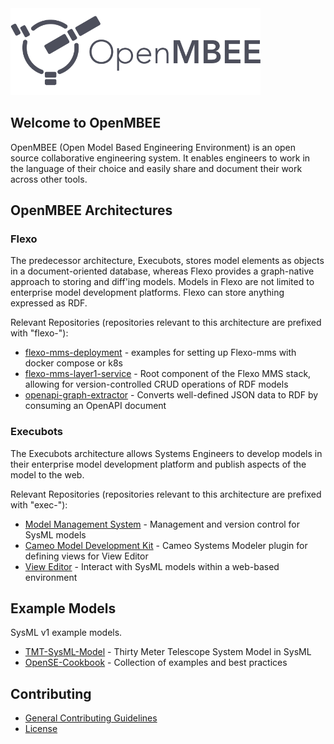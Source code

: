 
<img src="/profile/img/openmbee-logo.svg" width="400" alt="OpenMBEE" />



## Welcome to OpenMBEE
OpenMBEE (Open Model Based Engineering Environment) is an open source collaborative engineering system. It enables engineers to work in the language of their choice and easily share and document their work across other tools.

## OpenMBEE Architectures
### Flexo
The predecessor architecture, Execubots, stores model elements as objects in a document-oriented database, whereas Flexo provides a graph-native approach to storing and diff'ing models. Models in Flexo are not limited to enterprise model development platforms. Flexo can store anything expressed as RDF.

Relevant Repositories (repositories relevant to this architecture are prefixed with "flexo-"):  
- [flexo-mms-deployment](https://github.com/Open-MBEE/flexo-mms-deployment) - examples for setting up Flexo-mms with docker compose or k8s
- [flexo-mms-layer1-service](https://github.com/Open-MBEE/flexo-mms-layer1-service) - Root component of the Flexo MMS stack, allowing for version-controlled CRUD operations of RDF models
- [openapi-graph-extractor](https://github.com/Open-MBEE/openapi-graph-extractor) - Converts well-defined JSON data to RDF by consuming an OpenAPI document 

### Execubots
The Execubots architecture allows Systems Engineers to develop models in their enterprise model development platform and publish aspects of the model to the web.  

Relevant Repositories (repositories relevant to this architecture are prefixed with "exec-"):
- [Model Management System](https://github.com/Open-MBEE/exec-mms) - Management and version control for SysML models
- [Cameo Model Development Kit](https://github.com/Open-MBEE/exec-cameo-mdk) - Cameo Systems Modeler plugin for defining views for View Editor
- [View Editor](https://github.com/Open-MBEE/exec-ve) - Interact with SysML models within a web-based environment

## Example Models
SysML v1 example models.
- [TMT-SysML-Model](https://github.com/Open-MBEE/TMT-SysML-Model) - Thirty Meter Telescope System Model in SysML 
- [OpenSE-Cookbook](https://github.com/Open-MBEE/OpenSE-Cookbook) - Collection of examples and best practices



## Contributing 
- [General Contributing Guidelines](https://www.openmbee.org/contribute.html#)
- [License](https://www.openmbee.org/licenses.html#)


